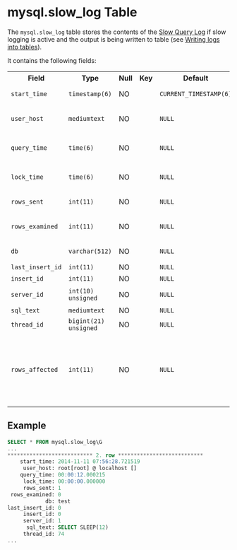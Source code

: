 # mysql.slow_log Table

The `mysql.slow_log` table stores the contents of the [Slow Query Log](/mariadb-administration/server-monitoring-logs/slow-query-log/) if slow logging is active and the output is being written to table (see [Writing logs into tables](/mariadb-administration/server-monitoring-logs/writing-logs-into-tables/)).

It contains the following fields:

<table><tbody><tr><th>Field</th><th>Type</th><th>Null</th><th>Key</th><th>Default</th><th>Description</th></tr>
<tr><td><code>start_time</code></td><td><code>timestamp(6)</code></td><td>NO</td><td></td><td><code>CURRENT_TIMESTAMP(6)</code></td><td>Time the query began.</td></tr>
<tr><td><code>user_host</code></td><td><code>mediumtext</code></td><td>NO</td><td></td><td><code>NULL</code></td><td>User and host combination.</td></tr>
<tr><td><code>query_time</code></td><td><code>time(6)</code></td><td>NO</td><td></td><td><code>NULL</code></td><td>Total time the query took to execute.</td></tr>
<tr><td><code>lock_time</code></td><td><code>time(6)</code></td><td>NO</td><td></td><td><code>NULL</code></td><td>Total time the query was locked.</td></tr>
<tr><td><code>rows_sent</code></td><td><code>int(11)</code></td><td>NO</td><td></td><td><code>NULL</code></td><td>Number of rows sent.</td></tr>
<tr><td><code>rows_examined</code></td><td><code>int(11)</code></td><td>NO</td><td></td><td><code>NULL</code></td><td>Number of rows examined.</td></tr>
<tr><td><code>db</code></td><td><code>varchar(512)</code></td><td>NO</td><td></td><td><code>NULL</code></td><td>Default database.</td></tr>
<tr><td><code>last_insert_id</code></td><td><code>int(11)</code></td><td>NO</td><td></td><td><code>NULL</code></td><td><a href="/kb/en/last_insert_id/">last_insert_id</a>.</td></tr>
<tr><td><code>insert_id</code></td><td><code>int(11)</code></td><td>NO</td><td></td><td><code>NULL</code></td><td>Insert id.</td></tr>
<tr><td><code>server_id</code></td><td><code>int(10) unsigned</code></td><td>NO</td><td></td><td><code>NULL</code></td><td>The server's id.</td></tr>
<tr><td><code>sql_text</code></td><td><code>mediumtext</code></td><td>NO</td><td></td><td><code>NULL</code></td><td>Full query.</td></tr>
<tr><td><code>thread_id</code></td><td><code>bigint(21) unsigned</code></td><td>NO</td><td></td><td><code>NULL</code></td><td>Thread id.</td></tr>
<tr><td><code>rows_affected</code></td><td><code>int(11)</code></td><td>NO</td><td></td><td><code>NULL</code></td><td>Number of rows affected by an <a href="/kb/en/update/">UPDATE</a> or <a href="/kb/en/delete/">DELETE</a> (from <a href="/kb/en/mariadb-1012-release-notes/">MariaDB 10.1.2</a>)</td></tr>
</tbody></table>

## Example

```sql
SELECT * FROM mysql.slow_log\G
...
*************************** 2. row ***************************
    start_time: 2014-11-11 07:56:28.721519
     user_host: root[root] @ localhost []
    query_time: 00:00:12.000215
     lock_time: 00:00:00.000000
     rows_sent: 1
 rows_examined: 0
            db: test
last_insert_id: 0
     insert_id: 0
     server_id: 1
      sql_text: SELECT SLEEP(12)
     thread_id: 74
...
```